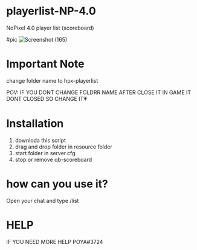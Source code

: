# playerlist-NP-4.0
NoPixel 4.0 player list (scoreboard)

#pic
![Screenshot (165)](https://github.com/pooyahpx/playerlist-NP-4.0-/assets/73234330/e2e2d533-19fb-4312-a910-4e066779a8ae)

# Important Note
change folder name to hpx-playerlist

POV: IF YOU DONT CHANGE FOLDRR NAME AFTER CLOSE IT IN GAME IT DONT CLOSED SO CHANGE IT💗

# Installation 
1. downloda this script
2. drag and drop folder in resource folder 
3. start folder in server.cfg
4. stop or remove qb-scoreboard

# how can you use it?
Open your chat and type /list  

# HELP
IF YOU NEED MORE HELP POYA#3724
